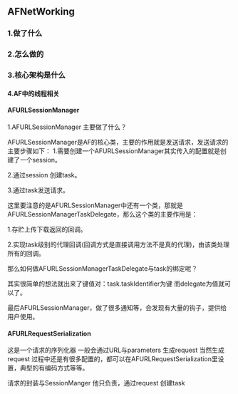 ## AFNetWorking 

### 1.做了什么

### 2.怎么做的

### 3.核心架构是什么

#### 4.AF中的线程相关



 

#### AFURLSessionManager

1.AFURLSessionManager 主要做了什么？

AFURLSessionManager是AF的核心类，主要的作用就是发送请求，发送请求的主要步骤如下：
1.需要创建一个AFURLSessionManager其实传入的配置就是创建了一个session。

2.通过session 创建task。

3.通过task发送请求。

这里要注意的是AFURLSessionManager中还有一个类，那就是AFURLSessionManagerTaskDelegate，那么这个类的主要作用是：

1.存贮上传下载返回的回调。

2.实现task级别的代理回调(回调方式是直接调用方法不是真的代理)，由该类处理所有的回调。

那么如何做AFURLSessionManagerTaskDelegate与task的绑定呢？

其实很简单的想法就出来了键值对：task.taskIdentifier为键 而delegate为值就可以了。

最后AFURLSessionManager，做了很多通知等，会发现有大量的钩子，提供给用户使用。

#### AFURLRequestSerialization

这是一个请求的序列化器 一般会通过URL与parameters 生成request  当然生成request 过程中还是有很多配置的，都可以在AFURLRequestSerialization里设置，典型的有编码方式等等。



请求的封装与SessionManger  他只负责，通过request 创建task